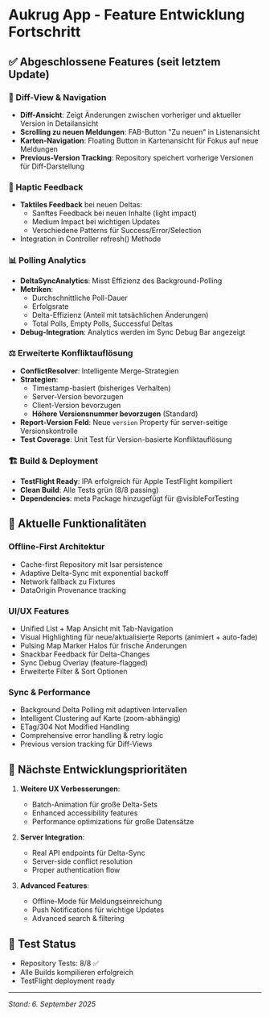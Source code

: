 # Aukrug App - Feature Entwicklung Fortschritt

## ✅ Abgeschlossene Features (seit letztem Update)

### 🔄 Diff-View & Navigation

- **Diff-Ansicht**: Zeigt Änderungen zwischen vorheriger und aktueller Version in Detailansicht
- **Scrolling zu neuen Meldungen**: FAB-Button "Zu neuen" in Listenansicht
- **Karten-Navigation**: Floating Button in Kartenansicht für Fokus auf neue Meldungen
- **Previous-Version Tracking**: Repository speichert vorherige Versionen für Diff-Darstellung

### 📳 Haptic Feedback

- **Taktiles Feedback** bei neuen Deltas:
  - Sanftes Feedback bei neuen Inhalte (light impact)
  - Medium Impact bei wichtigen Updates
  - Verschiedene Patterns für Success/Error/Selection
- Integration in Controller refresh() Methode

### 📊 Polling Analytics

- **DeltaSyncAnalytics**: Misst Effizienz des Background-Polling
- **Metriken**: 
  - Durchschnittliche Poll-Dauer
  - Erfolgsrate
  - Delta-Effizienz (Anteil mit tatsächlichen Änderungen)
  - Total Polls, Empty Polls, Successful Deltas
- **Debug-Integration**: Analytics werden im Sync Debug Bar angezeigt

### ⚖️ Erweiterte Konfliktauflösung

- **ConflictResolver**: Intelligente Merge-Strategien
- **Strategien**:
  - Timestamp-basiert (bisheriges Verhalten)
  - Server-Version bevorzugen
  - Client-Version bevorzugen
  - **Höhere Versionsnummer bevorzugen** (Standard)
- **Report-Version Feld**: Neue `version` Property für server-seitige Versionskontrolle
- **Test Coverage**: Unit Test für Version-basierte Konfliktauflösung

### 🏗️ Build & Deployment

- **TestFlight Ready**: IPA erfolgreich für Apple TestFlight kompiliert
- **Clean Build**: Alle Tests grün (8/8 passing)
- **Dependencies**: meta Package hinzugefügt für @visibleForTesting

## 🎯 Aktuelle Funktionalitäten

### Offline-First Architektur

- Cache-first Repository mit Isar persistence
- Adaptive Delta-Sync mit exponential backoff
- Network fallback zu Fixtures
- DataOrigin Provenance tracking

### UI/UX Features

- Unified List + Map Ansicht mit Tab-Navigation
- Visual Highlighting für neue/aktualisierte Reports (animiert + auto-fade)
- Pulsing Map Marker Halos für frische Änderungen
- Snackbar Feedback für Delta-Changes
- Sync Debug Overlay (feature-flagged)
- Erweiterte Filter & Sort Optionen

### Sync & Performance

- Background Delta Polling mit adaptiven Intervallen
- Intelligent Clustering auf Karte (zoom-abhängig)
- ETag/304 Not Modified Handling
- Comprehensive error handling & retry logic
- Previous version tracking für Diff-Views

## 📱 Nächste Entwicklungsprioritäten

1. **Weitere UX Verbesserungen**:
   - Batch-Animation für große Delta-Sets
   - Enhanced accessibility features
   - Performance optimizations für große Datensätze

2. **Server Integration**:
   - Real API endpoints für Delta-Sync
   - Server-side conflict resolution
   - Proper authentication flow

3. **Advanced Features**:
   - Offline-Mode für Meldungseinreichung
   - Push Notifications für wichtige Updates
   - Advanced search & filtering

## 🧪 Test Status

- Repository Tests: 8/8 ✅
- Alle Builds kompilieren erfolgreich
- TestFlight deployment ready

---
*Stand: 6. September 2025*
